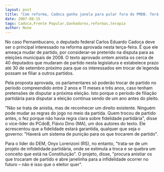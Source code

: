 ```yaml
---
layout: post
title: "Com reforma, Cadoca ganha janela para pular fora do PMDB. Terá coragem?"
date: 2007-08-15
tags: Cadoca,Frente Popular,Ganhadores,reformas,terapia
author: None
---
```

No caso Pernambucano, o deputado federal Carlos Eduardo Cadoca deve ser o principal interessado na reforma aprovada nesta ter&ccedil;a-feira.
&Eacute; que ele amea&ccedil;a mudar de partido, por considerar-se preterido na disputa para as elei&ccedil;&otilde;es municipais de 2008.
O texto aprovado ontem anistia os cerca de 40 deputados que mudaram de partido nesta legislatura e estabelece prazo at&eacute; 30 de setembro pr&oacute;ximo para que os interessados em trocar de legenda possam se filiar a outros partidos. 

Pela proposta aprovada, os parlamentares s&oacute; poder&atilde;o trocar de partido no per&iacute;odo compreendido entre 2 anos e 11 meses e tr&ecirc;s anos, caso tenham pretens&otilde;es de disputar a pr&oacute;xima elei&ccedil;&atilde;o. Isto porque o per&iacute;odo de filia&ccedil;&atilde;o partid&aacute;ria para disputar a elei&ccedil;&atilde;o continua sendo de um ano antes do pleito. 

&quot;N&atilde;o se trata de anistia, mas de reconhecer um direito existente. Ningu&eacute;m pode mudar as regras do jogo no meio da partida. Quem trocou de partido antes, o fez porque n&atilde;o havia regra clara sobre fidelidade partid&aacute;ria&quot;, disse o vice-l&iacute;der do PCdoB, Fl&aacute;vio Dino (MA), um dos autores do texto. Ele acrescentou que a fidelidade estar&aacute; garantida, qualquer que seja o governo: &quot;Haver&aacute; um sistema de puni&ccedil;&atilde;o para os que trocarem de partido&quot;. 

Para o l&iacute;der do DEM, Onyx Lorenzoni (RS), no entanto, &quot;trata-se de um projeto de infidelidade partid&aacute;ria, onde se estimula a troca e se quebra um conceito que est&aacute; na Constitui&ccedil;&atilde;o&quot;. O projeto, disse, &quot;procura anistiar os que trocaram de partido e abre janelinha para a infidelidade ocorrer no futuro &ndash; n&atilde;o &eacute; isso que o eleitor quer&quot;. 

 